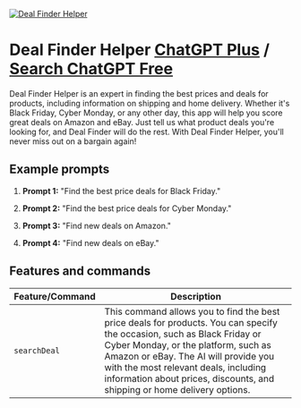 
[![Deal Finder Helper](https://files.oaiusercontent.com/file-MfIPIxORNgMq7gOlGA4SLFcf?se=2123-10-17T18%3A28%3A04Z&sp=r&sv=2021-08-06&sr=b&rscc=max-age%3D31536000%2C%20immutable&rscd=attachment%3B%20filename%3Df1f8c566-0178-417a-aac1-71afca48fb9e.png&sig=Dzfq/ib0Q1HomeAh8quHNVjYra0JZDdG8jKx%2Bwj5cbo%3D)](https://chat.openai.com/g/g-zxsLXydmG-deal-finder-helper)

# Deal Finder Helper [ChatGPT Plus](https://chat.openai.com/g/g-zxsLXydmG-deal-finder-helper) / [Search ChatGPT Free](https://gptcall.net/index.html#/?search=Deal%20Finder%20Helper)

Deal Finder Helper is an expert in finding the best prices and deals for products, including information on shipping and home delivery. Whether it's Black Friday, Cyber Monday, or any other day, this app will help you score great deals on Amazon and eBay. Just tell us what product deals you're looking for, and Deal Finder will do the rest. With Deal Finder Helper, you'll never miss out on a bargain again!

## Example prompts

1. **Prompt 1:** "Find the best price deals for Black Friday."

2. **Prompt 2:** "Find the best price deals for Cyber Monday."

3. **Prompt 3:** "Find new deals on Amazon."

4. **Prompt 4:** "Find new deals on eBay."


## Features and commands

| Feature/Command | Description |
| --- | --- |
| `searchDeal` | This command allows you to find the best price deals for products. You can specify the occasion, such as Black Friday or Cyber Monday, or the platform, such as Amazon or eBay. The AI will provide you with the most relevant deals, including information about prices, discounts, and shipping or home delivery options. |



